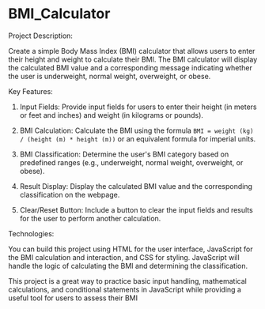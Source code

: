 # BMI_Calculator

Project Description:

Create a simple Body Mass Index (BMI) calculator that allows users to enter their height and
weight to calculate their BMI. The BMI calculator will display the calculated BMI value and a
corresponding message indicating whether the user is underweight, normal weight, overweight,
or obese.

Key Features:

1. Input Fields: Provide input fields for users to enter their height (in meters or feet and inches)
and weight (in kilograms or pounds).

2. BMI Calculation: Calculate the BMI using the formula `BMI = weight (kg) / (height (m) *
height (m))` or an equivalent formula for imperial units.

3. BMI Classification: Determine the user's BMI category based on predefined ranges (e.g.,
underweight, normal weight, overweight, or obese).

5. Result Display: Display the calculated BMI value and the corresponding classification on the
webpage.

7. Clear/Reset Button: Include a button to clear the input fields and results for the user to
perform another calculation.

Technologies:

You can build this project using HTML for the user interface, JavaScript for the BMI calculation
and interaction, and CSS for styling. JavaScript will handle the logic of calculating the BMI and
determining the classification.

This project is a great way to practice basic input handling, mathematical calculations, and
conditional statements in JavaScript while providing a useful tool for users to assess their BMI
